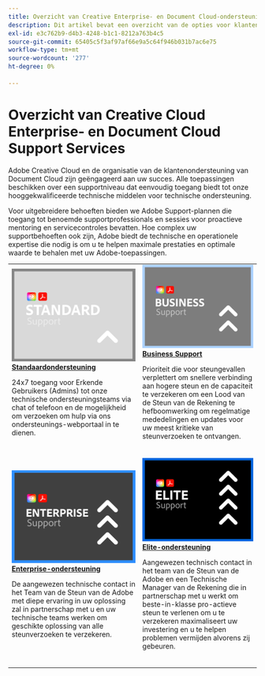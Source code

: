 ```yaml
---
title: Overzicht van Creative Enterprise- en Document Cloud-ondersteuningsservices
description: Dit artikel bevat een overzicht van de opties voor klantenondersteuning voor Adobe Creative Cloud en Document Cloud. Deze opties zijn onder andere Standard, Business, Enterprise en Elite.
exl-id: e3c762b9-d4b3-4248-b1c1-8212a763b4c5
source-git-commit: 65405c5f3af97af66e9a5c64f946b031b7ac6e75
workflow-type: tm+mt
source-wordcount: '277'
ht-degree: 0%

---
```


# Overzicht van Creative Cloud Enterprise- en Document Cloud Support Services

Adobe Creative Cloud en de organisatie van de klantenondersteuning van Document Cloud zijn geëngageerd aan uw succes. Alle toepassingen beschikken over een supportniveau dat eenvoudig toegang biedt tot onze hooggekwalificeerde technische middelen voor technische ondersteuning.

Voor uitgebreidere behoeften bieden we Adobe Support-plannen die toegang tot benoemde supportprofessionals en sessies voor proactieve mentoring en servicecontroles bevatten. Hoe complex uw supportbehoeften ook zijn, Adobe biedt de technische en operationele expertise die nodig is om u te helpen maximale prestaties en optimale waarde te behalen met uw Adobe-toepassingen.

<table style="table-layout:fixed">
<tr>
  <td>
    <a href="assets/DMeStandardSupportDatasheet_2022.pdf">
    <img alt="Standaard" src="assets/STANDARDSupportThumbnailCC.png"/>
    </a>
    <div>
    <a href="assets/DMeStandardSupportDatasheet_2022.pdf"><strong>Standaardondersteuning</strong></a> 
    </div>
    <p>24x7 toegang voor Erkende Gebruikers (Admins) tot onze technische ondersteuningsteams via chat of telefoon en de mogelijkheid om verzoeken om hulp via ons ondersteunings-webportaal in te dienen. </p>
    <br>
  </td>
  <td>
    <a href="assets/DMeBusinessSupportDatasheet_2022.pdf">
      <img alt="Zakelijk" src="assets/BusinessSupportThumbnailCC.png">
    </a>
    <div>
    <a href="assets/DMeBusinessSupportDatasheet_2022.pdf"><strong>Business Support</strong></a>
    </div>
    <p>Prioriteit die voor steungevallen verplettert om snellere verbinding aan hogere steun en de capaciteit te verzekeren om een Lood van de Steun van de Rekening te hefboomwerking om regelmatige mededelingen en updates voor uw meest kritieke van steunverzoeken te ontvangen.</p>
    <br>
  </td>
</tr>
<tr>
  <td>
    <a href="assets/DMeEnterpriseSupportDatasheet_2022.pdf">
    <img alt="Enterprise" src="assets/EnterpriseSupportThumbnailxx.png"/>
    </a>
    <div>
    <a href="assets/DMeEnterpriseSupportDatasheet_2022.pdf"><strong>Enterprise-ondersteuning</strong></a>
    </div>
    <p>De aangewezen technische contact in het Team van de Steun van de Adobe met diepe ervaring in uw oplossing zal in partnerschap met u en uw technische teams werken om geschikte oplossing van alle steunverzoeken te verzekeren.</p>
    <br>
  </td>
  <td>
    <a href="assets/DMeEliteSupportDatasheet_2022.pdf">
      <img alt="Elite" src="assets/EliteSupportThumbnailcc.png">
    </a>
    <div>
    <a href="assets/DMeEliteSupportDatasheet_2022.pdf"><strong>Elite-ondersteuning</strong></a>
    </div>
    <p>Aangewezen technisch contact in het team van de Steun van de Adobe en een Technische Manager van de Rekening die in partnerschap met u werkt om beste-in-klasse pro-actieve steun te verlenen om u te verzekeren maximaliseert uw investering en u te helpen problemen vermijden alvorens zij gebeuren.</p>
    <br>
  </td>
</tr>
</table>
